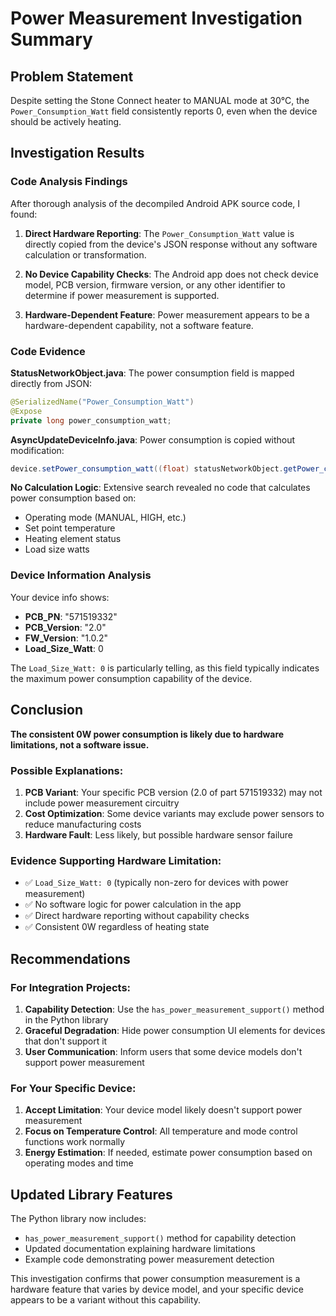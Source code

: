 # Power Measurement Investigation Summary

## Problem Statement
Despite setting the Stone Connect heater to MANUAL mode at 30°C, the `Power_Consumption_Watt` field consistently reports 0, even when the device should be actively heating.

## Investigation Results

### Code Analysis Findings

After thorough analysis of the decompiled Android APK source code, I found:

1. **Direct Hardware Reporting**: The `Power_Consumption_Watt` value is directly copied from the device's JSON response without any software calculation or transformation.

2. **No Device Capability Checks**: The Android app does not check device model, PCB version, firmware version, or any other identifier to determine if power measurement is supported.

3. **Hardware-Dependent Feature**: Power measurement appears to be a hardware-dependent capability, not a software feature.

### Code Evidence

**StatusNetworkObject.java**: The power consumption field is mapped directly from JSON:
```java
@SerializedName("Power_Consumption_Watt")
@Expose
private long power_consumption_watt;
```

**AsyncUpdateDeviceInfo.java**: Power consumption is copied without modification:
```java
device.setPower_consumption_watt((float) statusNetworkObject.getPower_consumption_watt());
```

**No Calculation Logic**: Extensive search revealed no code that calculates power consumption based on:
- Operating mode (MANUAL, HIGH, etc.)
- Set point temperature
- Heating element status
- Load size watts

### Device Information Analysis

Your device info shows:
- **PCB_PN**: "571519332"
- **PCB_Version**: "2.0" 
- **FW_Version**: "1.0.2"
- **Load_Size_Watt**: 0

The `Load_Size_Watt: 0` is particularly telling, as this field typically indicates the maximum power consumption capability of the device.

## Conclusion

**The consistent 0W power consumption is likely due to hardware limitations, not a software issue.**

### Possible Explanations:

1. **PCB Variant**: Your specific PCB version (2.0 of part 571519332) may not include power measurement circuitry
2. **Cost Optimization**: Some device variants may exclude power sensors to reduce manufacturing costs
3. **Hardware Fault**: Less likely, but possible hardware sensor failure

### Evidence Supporting Hardware Limitation:

- ✅ `Load_Size_Watt: 0` (typically non-zero for devices with power measurement)
- ✅ No software logic for power calculation in the app
- ✅ Direct hardware reporting without capability checks
- ✅ Consistent 0W regardless of heating state

## Recommendations

### For Integration Projects:
1. **Capability Detection**: Use the `has_power_measurement_support()` method in the Python library
2. **Graceful Degradation**: Hide power consumption UI elements for devices that don't support it
3. **User Communication**: Inform users that some device models don't support power measurement

### For Your Specific Device:
1. **Accept Limitation**: Your device model likely doesn't support power measurement
2. **Focus on Temperature Control**: All temperature and mode control functions work normally
3. **Energy Estimation**: If needed, estimate power consumption based on operating modes and time

## Updated Library Features

The Python library now includes:
- `has_power_measurement_support()` method for capability detection
- Updated documentation explaining hardware limitations
- Example code demonstrating power measurement detection

This investigation confirms that power consumption measurement is a hardware feature that varies by device model, and your specific device appears to be a variant without this capability.
